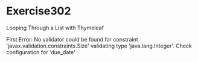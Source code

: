 # Exercise302
Looping Through a List with Thymeleaf

First Error:
No validator could be found for constraint 'javax.validation.constraints.Size' 
validating type 'java.lang.Integer'. Check configuration for 'due_date'
